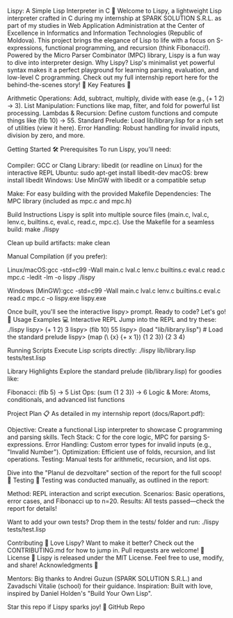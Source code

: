 Lispy: A Simple Lisp Interpreter in C 🚀
Welcome to Lispy, a lightweight Lisp interpreter crafted in C during my internship at SPARK SOLUTION S.R.L. as part of my studies in Web Application Administration at the Center of Excellence in Informatics and Information Technologies (Republic of Moldova). This project brings the elegance of Lisp to life with a focus on S-expressions, functional programming, and recursion (think Fibonacci!). Powered by the Micro Parser Combinator (MPC) library, Lispy is a fun way to dive into interpreter design.
Why Lispy? Lisp's minimalist yet powerful syntax makes it a perfect playground for learning parsing, evaluation, and low-level C programming. Check out my full internship report here for the behind-the-scenes story! 📖
Key Features 🌟

Arithmetic Operations: Add, subtract, multiply, divide with ease (e.g., (+ 1 2) → 3).
List Manipulation: Functions like map, filter, and fold for powerful list processing.
Lambdas & Recursion: Define custom functions and compute things like (fib 10) → 55.
Standard Prelude: Load lib/library.lisp for a rich set of utilities (view it here).
Error Handling: Robust handling for invalid inputs, division by zero, and more.

Getting Started 🛠️
Prerequisites
To run Lispy, you'll need:

Compiler: GCC or Clang
Library: libedit (or readline on Linux) for the interactive REPL
Ubuntu: sudo apt-get install libedit-dev
macOS: brew install libedit
Windows: Use MinGW with libedit or a compatible setup

Make: For easy building with the provided Makefile
Dependencies: The MPC library (included as mpc.c and mpc.h)

Build Instructions
Lispy is split into multiple source files (main.c, lval.c, lenv.c, builtins.c, eval.c, read.c, mpc.c). Use the Makefile for a seamless build:
make
./lispy

Clean up build artifacts:
make clean

Manual Compilation (if you prefer):

Linux/macOS:gcc -std=c99 -Wall main.c lval.c lenv.c builtins.c eval.c read.c mpc.c -ledit -lm -o lispy
./lispy

Windows (MinGW):gcc -std=c99 -Wall main.c lval.c lenv.c builtins.c eval.c read.c mpc.c -o lispy.exe
lispy.exe

Once built, you'll see the interactive lispy> prompt. Ready to code? Let's go! 🎉
Usage Examples 💻
Interactive REPL
Jump into the REPL and try these:
./lispy
lispy> (+ 1 2)
3
lispy> (fib 10)
55
lispy> (load "lib/library.lisp") # Load the standard prelude
lispy> (map (\ {x} {+ x 1}) {1 2 3})
{2 3 4}

Running Scripts
Execute Lisp scripts directly:
./lispy lib/library.lisp tests/test.lisp

Library Highlights
Explore the standard prelude (lib/library.lisp) for goodies like:

Fibonacci: (fib 5) → 5
List Ops: (sum {1 2 3}) → 6
Logic & More: Atoms, conditionals, and advanced list functions

Project Plan 📋
As detailed in my internship report (docs/Raport.pdf):

Objective: Create a functional Lisp interpreter to showcase C programming and parsing skills.
Tech Stack: C for the core logic, MPC for parsing S-expressions.
Error Handling: Custom error types for invalid inputs (e.g., "Invalid Number").
Optimization: Efficient use of folds, recursion, and list operations.
Testing: Manual tests for arithmetic, recursion, and list ops.

Dive into the "Planul de dezvoltare" section of the report for the full scoop! 📝
Testing 🧪
Testing was conducted manually, as outlined in the report:

Method: REPL interaction and script execution.
Scenarios: Basic operations, error cases, and Fibonacci up to n=20.
Results: All tests passed—check the report for details!

Want to add your own tests? Drop them in the tests/ folder and run:
./lispy tests/test.lisp

Contributing 🤝
Love Lispy? Want to make it better? Check out the CONTRIBUTING.md for how to jump in. Pull requests are welcome! 🙌
License 📜
Lispy is released under the MIT License. Feel free to use, modify, and share!
Acknowledgments 🙏

Mentors: Big thanks to Andrei Guzun (SPARK SOLUTION S.R.L.) and Zavadschi Vitalie (school) for their guidance.
Inspiration: Built with love, inspired by Daniel Holden's "Build Your Own Lisp".

Star this repo if Lispy sparks joy! 🌟 GitHub Repo
